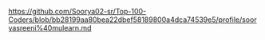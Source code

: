 https://github.com/Soorya02-sr/Top-100-Coders/blob/bb28199aa80bea22dbef58189800a4dca74539e5/profile/sooryasreeni%40mulearn.md
